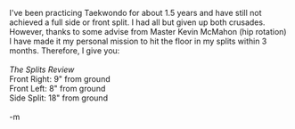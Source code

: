 I've been practicing Taekwondo for about 1.5 years and have still not achieved a full side or front split.  I had all but given up both crusades.  However, thanks to some advise from Master Kevin McMahon (hip rotation) I have made it my personal mission to hit the floor in my splits within 3 months.  Therefore, I give you:
<br />
<br /><i>The Splits Review</i>
<br />Front Right: 9" from ground
<br />Front Left:   8" from ground
<br />Side Split:    18" from ground
<br />
<br />-m
<br />